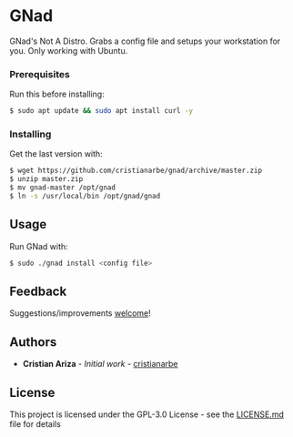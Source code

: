 # GNad

GNad's Not A Distro. Grabs a config file and setups your workstation for you. Only working with Ubuntu.

### Prerequisites

Run this before installing:
```sh
$ sudo apt update && sudo apt install curl -y
```
### Installing

Get the last version with:
```sh
$ wget https://github.com/cristianarbe/gnad/archive/master.zip
$ unzip master.zip
$ mv gnad-master /opt/gnad
$ ln -s /usr/local/bin /opt/gnad/gnad
```

## Usage

Run GNad with:
```sh
$ sudo ./gnad install <config file>
```

## Feedback

Suggestions/improvements
[welcome](https://github.com/cristianarbe/bootstrap-script/issues)!

## Authors

* **Cristian Ariza** - *Initial work* - [cristianarbe](https://github.com/cristianarbe)

## License

This project is licensed under the GPL-3.0 License - see the [LICENSE.md](LICENSE.md) file for details

